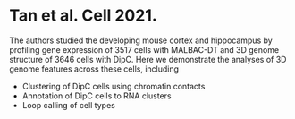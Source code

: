 # Tan et al. Cell 2021.

The authors studied the developing mouse cortex and hippocampus by profiling gene expression of 3517 cells with MALBAC-DT and 3D genome structure of 3646 cells with DipC. Here we demonstrate the analyses of 3D genome features across these cells, including 
- Clustering of DipC cells using chromatin contacts
- Annotation of DipC cells to RNA clusters
- Loop calling of cell types